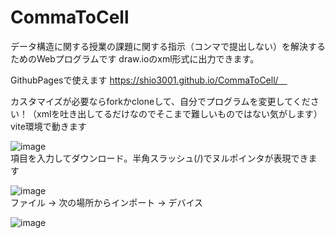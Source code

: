 # CommaToCell
データ構造に関する授業の課題に関する指示（コンマで提出しない）を解決するためのWebプログラムです
draw.ioのxml形式に出力できます。

GithubPagesで使えます
https://shio3001.github.io/CommaToCell/　

カスタマイズが必要ならforkかcloneして、自分でプログラムを変更してください！（xmlを吐き出してるだけなのでそこまで難しいものではない気がします）
vite環境で動きます

![image](https://github.com/user-attachments/assets/db9f5e94-e85b-4433-a6ac-5a7d76945b4b)</br>
項目を入力してダウンロード。半角スラッシュ(/)でヌルポインタが表現できます

![image](https://github.com/user-attachments/assets/bc3770da-4015-486b-8332-fdb2b30ee571)</br>
ファイル -> 次の場所からインポート -> デバイス

![image](https://github.com/user-attachments/assets/9d41bc2d-ad8d-40bd-b957-89048f20864d)
